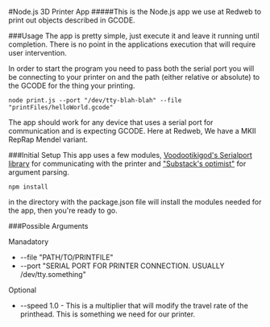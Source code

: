 #Node.js 3D Printer App
#####This is the Node.js app we use at Redweb to print out objects described in GCODE.

###Usage
The app is pretty simple, just execute it and leave it running until completion. There is no point in the applications execution that will require user intervention.

In order to start the program you need to pass both the serial port you will be connecting to your printer on and the path (either relative or absolute) to the GCODE for the thing your printing.

```
node print.js --port "/dev/tty-blah-blah" --file "printFiles/helloWorld.gcode"
```

The app should work for any device that uses a serial port for communication and is expecting GCODE. Here at Redweb, We have a MKII RepRap Mendel variant.

###Initial Setup
This app uses a few modules, [Voodootikigod's Serialport library](https://github.com/voodootikigod/node-serialport) for communicating with the printer and ["Substack's optimist"](https://github.com/substack/node-optimist) for argument parsing.

```
npm install
```

in the directory with the package.json file will install the modules needed for the app, then you're ready to go.

###Possible Arguments

Manadatory
+ --file "PATH/TO/PRINTFILE"
+ --port "SERIAL PORT FOR PRINTER CONNECTION. USUALLY /dev/tty.something"

Optional
+ --speed 1.0 - This is a multiplier that will modify the travel rate of the printhead. This is something we need for our printer.